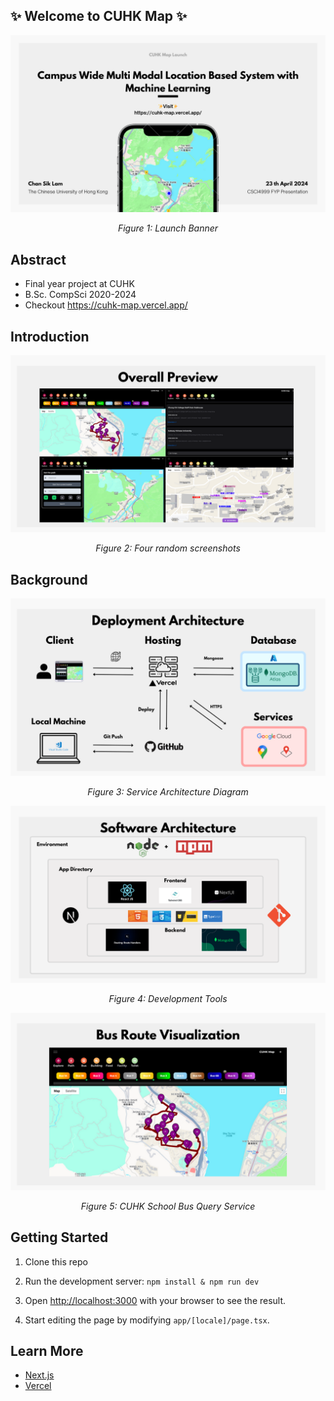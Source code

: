 ## ✨ Welcome to CUHK Map ✨

<div align="center">
	<img src="assets/cover.png" alt="Demo">
	<p><em>Figure 1: Launch Banner</em></p>
</div>

## Abstract

- Final year project at CUHK
- B.Sc. CompSci 2020-2024
- Checkout https://cuhk-map.vercel.app/

## Introduction

<div align="center">
	<img src="assets/overall.png" alt="Demo">
	<p><em>Figure 2: Four random screenshots</em></p>
</div>

## Background

<div align="center">
	<img src="assets/architecture.png" alt="Demo">
	<p><em>Figure 3: Service Architecture Diagram</em></p>
</div>

<div align="center">
	<img src="assets/tech.png" alt="Demo">
	<p><em>Figure 4: Development Tools</em></p>
</div>

<div align="center">
	<img src="assets/demo.png" alt="Demo">
	<p><em>Figure 5: CUHK School Bus Query Service</em></p>
</div>

## Getting Started

1. Clone this repo

2. Run the development server: `npm install & npm run dev`

3. Open [http://localhost:3000](http://localhost:3000) with your browser to see the result.

4. Start editing the page by modifying `app/[locale]/page.tsx`.

## Learn More

- [Next.js](https://nextjs.org/docs)
- [Vercel](https://vercel.com/new?utm_medium=default-template&filter=next.js&utm_source=create-next-app&utm_campaign=create-next-app-readme)
